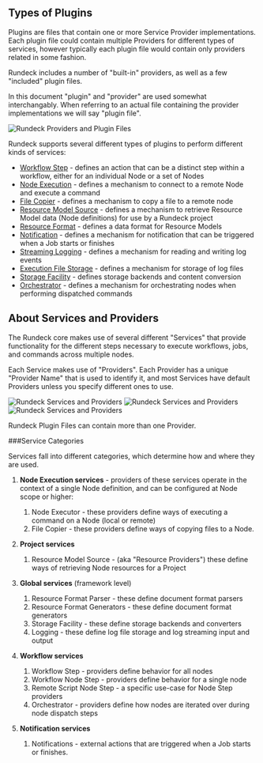 
## Types of Plugins


Plugins are files that contain one or more Service Provider implementations. Each
plugin file could contain multiple Providers for different types of services,
however typically each plugin file would contain only providers related in some
fashion.

Rundeck includes a number of "built-in" providers, as well as a few 
"included" plugin files.

In this document "plugin" and "provider" are used somewhat interchangably. When 
referring to an actual file containing the provider implementations we will say
"plugin file".

![Rundeck Providers and Plugin Files](../figures/fig1102.png)

Rundeck supports several different types of plugins to perform different kinds 
of services:

* [Workflow Step][] - defines an action that can be a distinct step within a workflow, either for an individual Node or a set of Nodes
* [Node Execution][] - defines a mechanism to connect to a remote Node and execute a command
* [File Copier][] - defines a mechanism to copy a file to a remote node
* [Resource Model Source][] - defines a mechanism to retrieve Resource Model data (Node definitions) for use by a Rundeck project
* [Resource Format][] - defines a data format for Resource Models
* [Notification][] - defines a mechanism for notification that can be triggered when a Job starts or finishes
* [Streaming Logging][] - defines a mechanism for reading and writing log events
* [Execution File Storage][] - defines a mechanism for storage of log files
* [Storage Facility][] - defines storage backends and content conversion
* [Orchestrator][] - defines a mechanism for orchestrating nodes when performing dispatched commands

[Workflow Step]: workflow-step-plugins.html
[Node Execution]: node-execution-plugins.html
[File Copier]: node-execution-plugins.html
[Resource Model Source]: resource-model-source-plugins.html
[Resource Format]: resource-model-source-plugins.html#resource-model-document-formats
[Notification]: notification-plugins.html
[Streaming Logging]: logging-plugins.html
[Execution File Storage]: logging-plugins.html
[Storage Facility]: storage-plugins.html
[Orchestrator]: orchestrator-plugins.html


## About Services and Providers

The Rundeck core makes use of several different "Services" that provide
functionality for the different steps necessary to execute workflows, jobs, 
and commands across multiple nodes.

Each Service makes use of "Providers". Each Provider has a unique "Provider Name"
that is used to identify it, and most Services have default Providers unless
you specify different ones to use.

![Rundeck Services and Providers](../figures/fig1101.png)
![Rundeck Services and Providers](../figures/fig1101_2.png)
![Rundeck Services and Providers](../figures/fig1101_3.png)

Rundeck Plugin Files can contain more than one Provider.

###Service Categories

Services fall into different categories, which determine how and where they are used.

1. **Node Execution services** - providers of these services operate in the context of a single Node definition, and
  can be configured at Node scope or higher:

    1. Node Executor - these providers define ways of executing a command on a Node (local or remote)
    2. File Copier - these providers define ways of copying files to a Node.

2. **Project services**

    1. Resource Model Source - (aka "Resource Providers") these define ways of retrieving Node resources for a Project 

3. **Global services** (framework level)

    1. Resource Format Parser - these define document format parsers
    2. Resource Format Generators - these define document format generators
    2. Storage Facility - these define storage backends and converters
    2. Logging - these define log file storage and log streaming input and output

3. **Workflow services** 

    1. Workflow Step - providers define behavior for all nodes 
    2. Workflow Node Step - providers define behavior for a single node
    3. Remote Script Node Step - a specific use-case for Node Step providers
    4. Orchestrator - providers define how nodes are iterated over during node dispatch steps

5. **Notification services**
    
    1. Notifications - external actions that are triggered when a Job starts or finishes.



